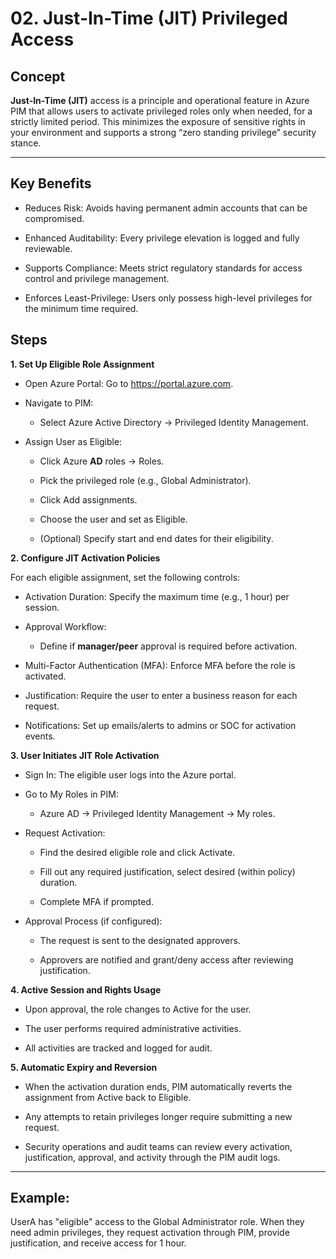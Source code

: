 # 02. Just-In-Time (JIT) Privileged Access


## Concept

**Just-In-Time (JIT)** access is a principle and operational feature in Azure PIM that allows users to activate privileged roles only when needed, for a strictly limited period. This minimizes the exposure of sensitive rights in your environment and supports a strong “zero standing privilege” security stance.

---

## Key Benefits

* Reduces Risk: Avoids having permanent admin accounts that can be compromised.

* Enhanced Auditability: Every privilege elevation is logged and fully reviewable.

* Supports Compliance: Meets strict regulatory standards for access control and privilege management.

* Enforces Least-Privilege: Users only possess high-level privileges for the minimum time required.

## Steps

**1. Set Up Eligible Role Assignment**

* Open Azure Portal: Go to https://portal.azure.com.

* Navigate to PIM:

   * Select Azure Active Directory -> Privileged Identity Management.

* Assign User as Eligible:

   * Click Azure **AD** roles -> Roles.

   * Pick the privileged role (e.g., Global Administrator).

   * Click Add assignments.

   * Choose the user and set as Eligible.

   * (Optional) Specify start and end dates for their eligibility.

**2. Configure JIT Activation Policies**

For each eligible assignment, set the following controls:

* Activation Duration: Specify the maximum time (e.g., 1 hour) per session.

* Approval Workflow:

   * Define if **manager/peer** approval is required before activation.

* Multi-Factor Authentication (MFA): Enforce MFA before the role is activated.

* Justification: Require the user to enter a business reason for each request.

* Notifications: Set up emails/alerts to admins or SOC for activation events.

**3. User Initiates JIT Role Activation**

* Sign In: The eligible user logs into the Azure portal.

* Go to My Roles in PIM:

   * Azure AD -> Privileged Identity Management -> My roles.

* Request Activation:

   * Find the desired eligible role and click Activate.

   * Fill out any required justification, select desired (within policy) duration.

   * Complete MFA if prompted.

* Approval Process (if configured):

   * The request is sent to the designated approvers.

   * Approvers are notified and grant/deny access after reviewing justification.

**4. Active Session and Rights Usage**

* Upon approval, the role changes to Active for the user.

* The user performs required administrative activities.

* All activities are tracked and logged for audit.

**5. Automatic Expiry and Reversion**

* When the activation duration ends, PIM automatically reverts the assignment from Active back to Eligible.

* Any attempts to retain privileges longer require submitting a new request.

* Security operations and audit teams can review every activation, justification, approval, and activity through the PIM audit logs.

---

## Example:
UserA has "eligible" access to the Global Administrator role. When they need admin privileges, they request activation through PIM, provide justification, and receive access for 1 hour.


